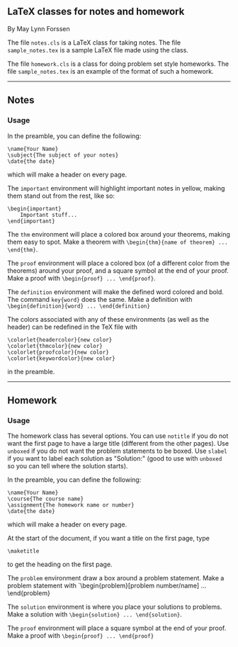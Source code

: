 ## LaTeX classes for notes and homework

By May Lynn Forssen

The file `notes.cls` is a LaTeX class for taking notes. The file 
`sample_notes.tex` is a sample LaTeX file made using the class.

The file `homework.cls` is a class for doing problem set style homeworks.
The file `sample_notes.tex` is an example of the format of such a homework.

---
## Notes
### Usage

In the preamble, you can define the following:

    \name{Your Name}
    \subject{The subject of your notes}
    \date{the date}

which will make a header on every page.

The `important` environment will highlight important notes in yellow, making 
them stand out from the rest, like so:

    \begin{important}
        Important stuff...
    \end{important}

The `thm` environment will place a colored box around your theorems, making them
easy to spot. Make a theorem with `\begin{thm}{name of theorem} ... \end{thm}`.

The `proof` environment will place a colored box (of a different color from the
theorems) around your proof, and a square symbol at the end of your proof. 
Make a proof with `\begin{proof} ... \end{proof}`.

The `definition` environment will make the defined word colored and bold. The 
command `key{word}` does the same. Make a definition with 
`\begin{definition}{word} ... \end{definition}`

The colors associated with any of these environments (as well as the header) can
be redefined in the TeX file with

    \colorlet{headercolor}{new color}
    \colorlet{thmcolor}{new color}
    \colorlet{proofcolor}{new color}
    \colorlet{keywordcolor}{new color}

in the preamble.

---
## Homework
### Usage

The homework class has several options. You can use `notitle` if you do
not want the first page to have a large title (different from the other
pages). Use `unboxed` if you do not want the problem statements to be
boxed. Use `slabel` if you want to label each solution as "Solution:" 
(good to use with `unboxed` so you can tell where the solution starts).

In the preamble, you can define the following:

    \name{Your Name}
    \course{The course name}
    \assignment{The homework name or number}
    \date{the date}

which will make a header on every page.

At the start of the document, if you want a title on the first page, type
 
    \maketitle

to get the heading on the first page.

The `problem` environment draw a box around a problem statement. Make a problem
statement with `\begin{problem}[problem number/name] ... \end{problem}

The `solution` environment is where you place your solutions to problems.
Make a solution with `\begin{solution} ... \end{solution}`.

The `proof` environment will place a square symbol at the end of your proof. 
Make a proof with `\begin{proof} ... \end{proof}`
